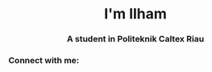 <h1 align="center">I'm Ilham</h1>
<h3 align="center">A student in Politeknik Caltex Riau</h3>

<h3 align="left">Connect with me:</h3>
<p align="left">
</p>
